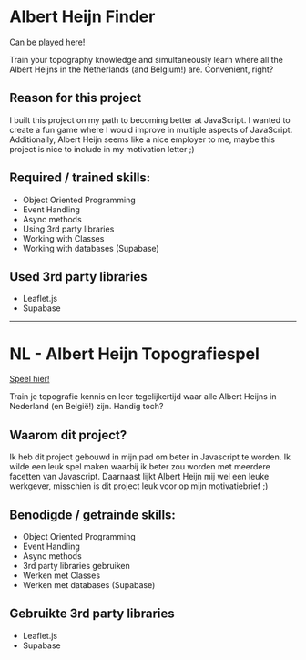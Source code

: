# Albert Heijn Finder
[Can be played here!](https://peppy-starlight-8332d7.netlify.app/)

Train your topography knowledge and simultaneously learn where all the Albert Heijns in the Netherlands (and Belgium!) are. Convenient, right?

## Reason for this project
I built this project on my path to becoming better at JavaScript. I wanted to create a fun game where I would improve in multiple aspects of JavaScript.  Additionally, Albert Heijn seems like a nice employer to me, maybe this project is nice to include in my motivation letter ;)

## Required / trained skills:
- Object Oriented Programming
- Event Handling
- Async methods
- Using 3rd party libraries
- Working with Classes
- Working with databases (Supabase)

## Used 3rd party libraries
- Leaflet.js
- Supabase

--------------------------------------------------------------

# NL - Albert Heijn Topografiespel
[Speel hier!](https://peppy-starlight-8332d7.netlify.app/)

Train je topografie kennis en leer tegelijkertijd waar alle Albert Heijns in Nederland (en België!) zijn. Handig toch?

## Waarom dit project?
Ik heb dit project gebouwd in mijn pad om beter in Javascript te worden. Ik wilde een leuk spel maken waarbij ik beter zou worden met meerdere facetten van Javascript. Daarnaast lijkt Albert Heijn mij wel een leuke werkgever, misschien is dit project leuk voor op mijn motivatiebrief ;)

## Benodigde / getrainde skills:
- Object Oriented Programming
- Event Handling
- Async methods
- 3rd party libraries gebruiken
- Werken met Classes
- Werken met databases (Supabase)

## Gebruikte 3rd party libraries
- Leaflet.js
- Supabase


